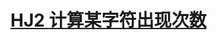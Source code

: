 # [**HJ2** **计算某字符出现次数**](https://www.nowcoder.com/practice/a35ce98431874e3a820dbe4b2d0508b1?tpId=37&tqId=21225&rp=1&ru=/ta/huawei&qru=/ta/huawei&difficulty=&judgeStatus=&tags=/question-ranking)

